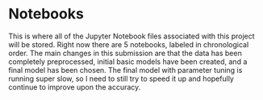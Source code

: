 # Notebooks
 This is where all of the Jupyter Notebook files associated with this project will be stored. Right now there are 5 notebooks, labeled in chronological order. The main changes in this submission are that the data has been completely preprocessed, initial basic models have been created, and a final model has been chosen. The final model with parameter tuning is running super slow, so I need to still try to speed it up and hopefully continue to improve upon the accuracy. 
